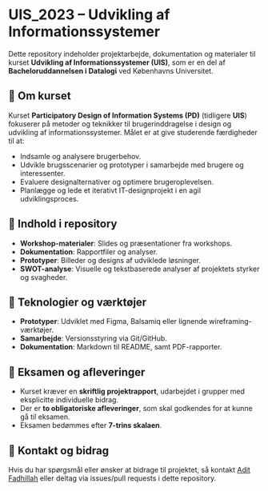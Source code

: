 # UIS_2023 – Udvikling af Informationssystemer

Dette repository indeholder projektarbejde, dokumentation og materialer til kurset **Udvikling af Informationssystemer (UIS)**, som er en del af **Bacheloruddannelsen i Datalogi** ved Københavns Universitet.

## 📌 Om kurset

Kurset **Participatory Design of Information Systems (PD)** (tidligere **UIS**) fokuserer på metoder og teknikker til brugerinddragelse i design og udvikling af informationssystemer. Målet er at give studerende færdigheder til at:

- Indsamle og analysere brugerbehov.
- Udvikle brugsscenarier og prototyper i samarbejde med brugere og interessenter.
- Evaluere designalternativer og optimere brugeroplevelsen.
- Planlægge og lede et iterativt IT-designprojekt i en agil udviklingsproces.

## 📂 Indhold i repository

- **Workshop-materialer**: Slides og præsentationer fra workshops.
- **Dokumentation**: Rapportfiler og analyser.
- **Prototyper**: Billeder og designs af udviklede løsninger.
- **SWOT-analyse**: Visuelle og tekstbaserede analyser af projektets styrker og svagheder.

## 🚀 Teknologier og værktøjer

- **Prototyper**: Udviklet med Figma, Balsamiq eller lignende wireframing-værktøjer.
- **Samarbejde**: Versionsstyring via Git/GitHub.
- **Dokumentation**: Markdown til README, samt PDF-rapporter.

## 📜 Eksamen og afleveringer

- Kurset kræver en **skriftlig projektrapport**, udarbejdet i grupper med eksplicitte individuelle bidrag.
- Der er **to obligatoriske afleveringer**, som skal godkendes for at kunne gå til eksamen.
- Eksamen bedømmes efter **7-trins skalaen**.

## 📢 Kontakt og bidrag

Hvis du har spørgsmål eller ønsker at bidrage til projektet, så kontakt [Adit Fadhillah](https://github.com/AditFadhillah) eller deltag via issues/pull requests i dette repository.
